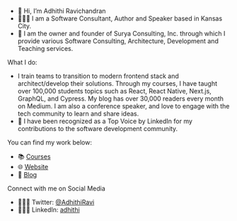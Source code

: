 - 👋 Hi, I’m Adhithi Ravichandran 
- 👩🏻‍💻 I am a Software Consultant, Author and Speaker based in Kansas City. 
- 🌅 I am the owner and founder of Surya Consulting, Inc. through which I provide various Software Consulting, Architecture, Development and Teaching services.

What I do: 
- I train teams to transition to modern frontend stack and architect/develop their solutions. Through my courses, I have taught over 100,000 students topics such as React, React Native, Next.js, GraphQL, and Cypress. My blog has over 30,000 readers every month on Medium. I am also a conference speaker, and love to engage with the tech community to learn and share ideas.
- 🏅 I have been recognized as a Top Voice by LinkedIn for my contributions to the software development community. 


You can find my work below:
- 📚 [Courses](https://www.pluralsight.com/profile/author/adhithi-ravichandran)
- 🌐 [Website](https://adhithiravichandran.com/)
- 📝 [Blog](https://adhithiravi.medium.com/)


Connect with me on Social Media
- 👩🏻‍💻 Twitter: [@AdhithiRavi](https://twitter.com/AdhithiRavi)
- 👩🏻‍💻 LinkedIn: [adhithi](https://www.linkedin.com/in/adhithi/)

<!---
adhithiravi/adhithiravi is a ✨ special ✨ repository because its `README.md` (this file) appears on your GitHub profile.
You can click the Preview link to take a look at your changes.
--->
